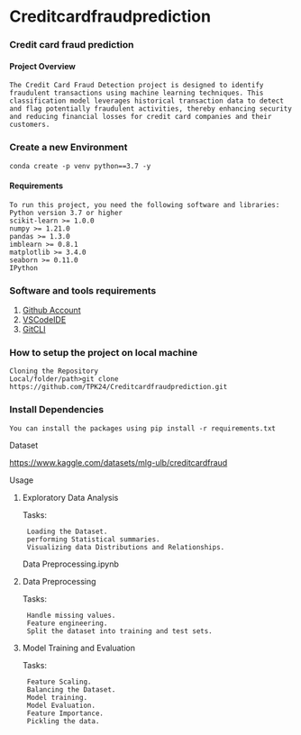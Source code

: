 # Creditcardfraudprediction

### Credit card fraud prediction

#### Project Overview
```
The Credit Card Fraud Detection project is designed to identify fraudulent transactions using machine learning techniques. This classification model leverages historical transaction data to detect and flag potentially fraudulent activities, thereby enhancing security and reducing financial losses for credit card companies and their customers.
```
### Create a new Environment

```
conda create -p venv python==3.7 -y
```
#### Requirements
```
To run this project, you need the following software and libraries:
Python version 3.7 or higher
scikit-learn >= 1.0.0
numpy >= 1.21.0
pandas >= 1.3.0
imblearn >= 0.8.1
matplotlib >= 3.4.0
seaborn >= 0.11.0
IPython
```

### Software and tools requirements

1. [Github Account](https://github.com/TPK24/Creditcardfraudprediction)
2. [VSCodeIDE](https://code.visualstudio.com/)
3. [GitCLI](https://git-scm.com/)


### How to setup the project on local machine
```
Cloning the Repository
Local/folder/path>git clone https://github.com/TPK24/Creditcardfraudprediction.git
```
### Install Dependencies
```
You can install the packages using pip install -r requirements.txt
```
Dataset

https://www.kaggle.com/datasets/mlg-ulb/creditcardfraud

Usage

1. Exploratory Data Analysis

   Tasks:

        Loading the Dataset.
        performing Statistical summaries.
        Visualizing data Distributions and Relationships.
   Data Preprocessing.ipynb

3. Data Preprocessing

   Tasks:

        Handle missing values.
        Feature engineering.
        Split the dataset into training and test sets.

4. Model Training and Evaluation

    Tasks:

        Feature Scaling.
        Balancing the Dataset.
        Model training.
        Model Evaluation.
        Feature Importance.
        Pickling the data.
